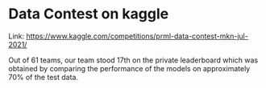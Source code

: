 # Data Contest on kaggle

Link: https://www.kaggle.com/competitions/prml-data-contest-mkn-jul-2021/

Out of 61 teams, our team stood 17th on the private leaderboard which was obtained by comparing the performance of the models on approximately 70% of the test data.
